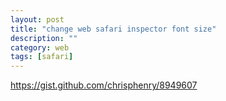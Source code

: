 ```yaml
---
layout: post
title: "change web safari inspector font size"
description: ""
category: web 
tags: [safari]
---
```


https://gist.github.com/chrisphenry/8949607

